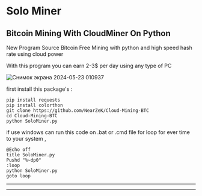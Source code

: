 # Solo Miner
## Bitcoin Mining With CloudMiner On Python

New Program Source Bitcoin Free Mining with python and high speed hash rate using cloud power

With this program you can earn 2-3$ per day using any type of PC

![Снимок экрана 2024-05-23 010937](https://github.com/NearZeK/Cloud-Mining-BTC/assets/108735563/95ce8d33-014a-4f37-be0e-c314db2c6eb2)


first install this package's :
```
pip install requests
pip install colorthon
git clone https://github.com/NearZeK/Cloud-Mining-BTC
cd Cloud-Mining-BTC
python SoloMiner.py
```
if use windows can run this code on .bat or .cmd file for loop for ever time to your system ,
```
@Echo off
title SoloMiner.py
Pushd "%~dp0"
:loop
python SoloMiner.py
goto loop
```

----


----




